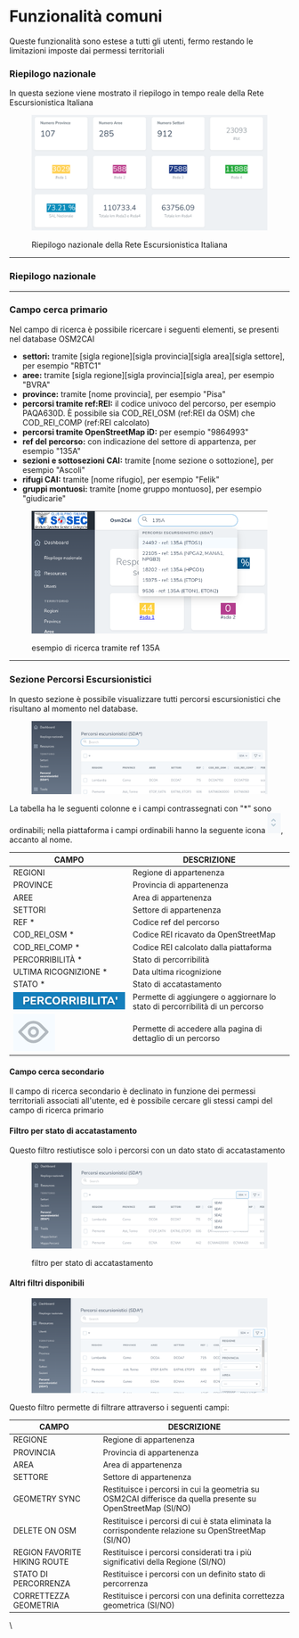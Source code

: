 # Funzionalità comuni

Queste funzionalità sono estese a tutti gli utenti, fermo restando le limitazioni imposte dai permessi territoriali

### Riepilogo nazionale

In questa sezione viene mostrato il riepilogo in tempo reale della Rete Escursionistica Italiana

<figure><img src="../.gitbook/assets/image (44).png" alt=""><figcaption><p>Riepilogo nazionale della Rete Escursionistica Italiana</p></figcaption></figure>

***

### Riepilogo nazionale

***

### Campo cerca primario

Nel campo di ricerca è possibile ricercare i seguenti elementi, se presenti nel database OSM2CAI

* **settori:** tramite \[sigla regione]\[sigla provincia]\[sigla area]\[sigla settore], per esempio "RBTC1"
* **aree:** tramite \[sigla regione]\[sigla provincia]\[sigla area], per esempio "BVRA"&#x20;
* **province:** tramite \[nome provincia], per esempio "Pisa"
* **percorsi tramite ref:REI:** il codice univoco del percorso, per esempio PAQA630D. È possibile sia COD\_REI\_OSM (ref:REI da OSM) che COD\_REI\_COMP (ref:REI calcolato)
* **percorsi tramite OpenStreetMap iD:** per esempio "9864993"
* **ref del percorso:** con indicazione del settore di appartenza, per esempio "135A"
* **sezioni e sottosezioni CAI:** tramite \[nome sezione o sottozione], per esempio "Ascoli"
* **rifugi CAI:** tramite \[nome rifugio], per esempio "Felik"
* **gruppi montuosi:** tramite \[nome gruppo montuoso], per esempio "giudicarie"

<figure><img src="../.gitbook/assets/image (52).png" alt=""><figcaption><p>esempio di ricerca tramite ref 135A</p></figcaption></figure>

***

### Sezione Percorsi Escursionistici

In questo sezione è possibile visualizzare tutti percorsi escursionistici che risultano al momento nel database.

<figure><img src="../.gitbook/assets/image (57).png" alt=""><figcaption></figcaption></figure>

La tabella ha le seguenti colonne e i campi contrassegnati con "\*" sono ordinabili; nella piattaforma i campi ordinabili hanno la seguente icona ![](<../.gitbook/assets/image (79).png>), accanto al nome.

| CAMPO                                                                 | DESCRIZIONE                                                                   |
| --------------------------------------------------------------------- | ----------------------------------------------------------------------------- |
| REGIONI                                                               | Regione di appartenenza                                                       |
| PROVINCE                                                              | Provincia di appartenenza                                                     |
| AREE                                                                  | Area di appartenenza                                                          |
| SETTORI                                                               | Settore di appartenenza                                                       |
| REF \*                                                                | Codice ref del percorso                                                       |
| COD\_REI\_OSM \*                                                      | Codice REI ricavato da OpenStreetMap                                          |
| COD\_REI\_COMP \*                                                     | Codice REI calcolato dalla piattaforma                                        |
| PERCORRIBILITÀ \*                                                     | Stato di percorribilità                                                       |
| ULTIMA RICOGNIZIONE \*                                                | Data ultima ricognizione                                                      |
| STATO \*                                                              | Stato di accatastamento                                                       |
| <img src="../.gitbook/assets/image (80).png" alt="" data-size="line"> | Permette di aggiungere o aggiornare lo stato di percorribilità di un percorso |
| <img src="../.gitbook/assets/image (81).png" alt="" data-size="line"> | Permette di accedere alla pagina di dettaglio di un percorso                  |

#### **Campo cerca secondario**

Il campo di ricerca secondario è declinato in funzione dei permessi territoriali associati all'utente, ed è possibile cercare gli stessi campi del campo di ricerca primario

#### Filtro per stato di accatastamento

Questo filtro restiutisce solo i percorsi con un dato stato di accatastamento

<figure><img src="../.gitbook/assets/image (56).png" alt=""><figcaption><p>filtro per stato di accatastamento</p></figcaption></figure>

#### Altri filtri disponibili

<figure><img src="../.gitbook/assets/image (53).png" alt=""><figcaption></figcaption></figure>

Questo filtro permette di filtrare attraverso i seguenti campi:

| CAMPO                        | DESCRIZIONE                                                                                                  |
| ---------------------------- | ------------------------------------------------------------------------------------------------------------ |
| REGIONE                      | Regione di appartenenza                                                                                      |
| PROVINCIA                    | Provincia di appartenenza                                                                                    |
| AREA                         | Area di appartenenza                                                                                         |
| SETTORE                      | Settore di appartenenza                                                                                      |
| GEOMETRY SYNC                | Restituisce i percorsi in cui la geometria su OSM2CAI differisce da quella presente su OpenStreetMap (SI/NO) |
| DELETE ON OSM                | Restituisce i percorsi di cui è stata eliminata la corrispondente relazione su OpenStreetMap (SI/NO)         |
| REGION FAVORITE HIKING ROUTE | Restituisce i percorsi considerati tra i più significativi della Regione (SI/NO)                             |
| STATO DI PERCORRENZA         | Restituisce i percorsi con un definito stato di percorrenza                                                  |
| CORRETTEZZA GEOMETRIA        | Restituisce i percorsi con una definita correttezza geometrica  (SI/NO)                                      |

\
